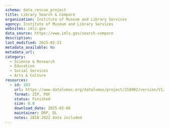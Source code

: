 ```yaml
---
schema: data_rescue_project 
title: Library Search & Compare
organization: Institute of Museum and Library Services
agency: Institute of Museum and Library Services
websites: imls.gov
data_source: https://www.imls.gov/search-compare
description: 
last_modified: 2025-02-21
metadata_available: No
metadata_url: 
category:
  - Science & Research 
  - Education 
  - Social Services 
  - Arts & Culture 
resources:
  - id: 103
    url: https://www.datalumos.org/datalumos/project/218902/version/V1/view
    format: ZIP, PDF
    status: Finished
    size: 0.0
    download_date: 2025-02-06
    maintainer: DRP, DL
    notes: 2018-2022 data included
---
```


